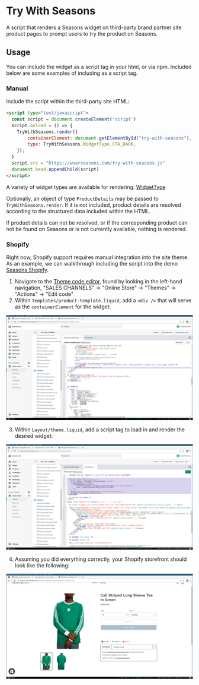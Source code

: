 # Try With Seasons

A script that renders a Seasons widget on third-party brand partner site product pages to prompt users to try the product on Seasons.

## Usage

You can include the widget as a script tag in your html, or via npm. Included below are some examples of including as a script tag.

### Manual

Include the script within the third-party site HTML:

```html 
<script type="text/javascript">
  const script = document.createElement('script')
  script.onload = () => {
    TryWithSeasons.render({
        containerElement: document.getElementById("try-with-seasons"),
        type: TryWithSeasons.WidgetType.CTA_DARK,
    });
  }
  script.src = "https://wearseasons.com/try-with-seasons.js"
  document.head.appendChild(script)
</script>
```

A variety of widget types are available for rendering: [WidgetType](./types.ts)

Optionally, an object of type `ProductDetails` may be passed to `TryWithSeasons.render`. If it is not included, product details are resolved according to the structured data included within the HTML.

If product details can not be resolved, or if the corresponding product can not be found on Seasons or is not currently available, nothing is rendered.

### Shopify

Right now, Shopify support requires manual integration into the site theme. As an example, we can walkthrough including the script into the demo [Seasons Shopify](https://seasons-nyc.myshopify.com/admin).

1. Navigate to the [Theme code editor](https://seasons-nyc.myshopify.com/admin/themes/74994286652), found by looking in the left-hand navigation, "SALES CHANNELS" -> "Online Store" -> "Themes" -> "Actions" -> "Edit code"
2. Within `Templates/product-template.liquid`, add a `<div />` that will serve as the `containerElement` for the widget:

![screenshot-1](screenshots/screenshot-1.png)

3. Within `Layout/theme.liquid`, add a script tag to load in and render the desired widget:

![screenshot-2](screenshots/screenshot-2.png)

4. Assuming you did everything correctly, your Shopify storefront should look like the following:

![screenshot-3](screenshots/screenshot-3.png)

